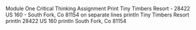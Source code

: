 Module One Critical Thinking Assignment 
Print Tiny Timbers Resort - 28422 US 160 - South Fork, Co 81154 on separate lines
println Tiny Timbers Resort
println 28422 US 160
println South Fork, Co 81154
